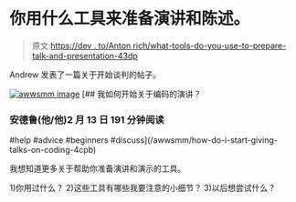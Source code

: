 # 你用什么工具来准备演讲和陈述。

> 原文:[https://dev . to/Anton rich/what-tools-do-you-use-to-prepare-talk-and-presentation-43dp](https://dev.to/antonrich/what-tools-do-you-use-to-prepare-talks-and-presentations-43dp)

Andrew 发表了一篇关于开始谈判的帖子。

[![awwsmm image](../Images/72bc6d6e7487e3ab0e52e804cfd16909.png)](/awwsmm) [## 我如何开始关于编码的演讲？

### 安德鲁(他/他)2 月 13 日 191 分钟阅读

#help #advice #beginners #discuss](/awwsmm/how-do-i-start-giving-talks-on-coding-4cpb)

我想知道更多关于帮助你准备演讲和演示的工具。

1)你用过什么？
2)这些工具有哪些我要注意的小细节？
3)以后想尝试什么？